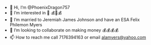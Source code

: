 - 👋 Hi, I’m @PhoenixDragon757
- 👀 I’m interested in 🤑 💰🤑💰
- 🌱 I’m married to Jeremiah James Johnson and have an ESA Felix Philemon Myers
- 💞️ I’m looking to collaborate on making money 💰💰💰💰
- 📫 How to reach me call 7176394163 or email alamyers@yahoo.com

<!---
PhoenixDragon757/PhoenixDragon757 is a ✨ special ✨ repository because its `README.md` (this file) appears on your GitHub profile.
You can click the Preview link to take a look at your changes.
--->
